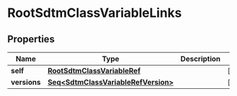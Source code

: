 

# RootSdtmClassVariableLinks


## Properties

Name | Type | Description | Notes
------------ | ------------- | ------------- | -------------
**self** | [**RootSdtmClassVariableRef**](RootSdtmClassVariableRef.md) |  |  [optional]
**versions** | [**Seq&lt;SdtmClassVariableRefVersion&gt;**](SdtmClassVariableRefVersion.md) |  |  [optional]



